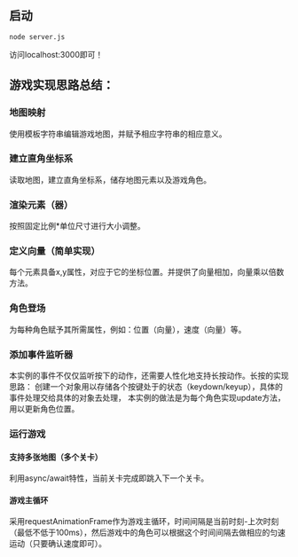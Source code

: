 ## 启动
```
node server.js
```
访问localhost:3000即可！

## 游戏实现思路总结：

### 地图映射
使用模板字符串编辑游戏地图，并赋予相应字符串的相应意义。

### 建立直角坐标系
读取地图，建立直角坐标系，储存地图元素以及游戏角色。

### 渲染元素（器）
按照固定比例*单位尺寸进行大小调整。

### 定义向量（简单实现）
每个元素具备x,y属性，对应于它的坐标位置。并提供了向量相加，向量乘以倍数方法。

### 角色登场
为每种角色赋予其所需属性，例如：位置（向量），速度（向量）等。

### 添加事件监听器
本实例的事件不仅仅监听按下的动作，还需要人性化地支持长按动作。长按的实现思路：
创建一个对象用以存储各个按键处于的状态（keydown/keyup），具体的事件处理交给具体的对象去处理，
本实例的做法是为每个角色实现update方法，用以更新角色位置。

### 运行游戏
#### 支持多张地图（多个关卡）
利用async/await特性，当前关卡完成即跳入下一个关卡。
#### 游戏主循环
采用requestAnimationFrame作为游戏主循环，时间间隔是当前时刻-上次时刻（最低不低于100ms），然后游戏中的角色可以根据这个时间间隔去做相应的匀速运动（只要确认速度即可）。